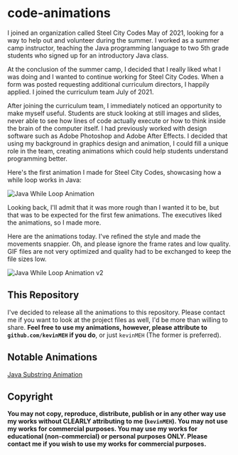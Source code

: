 # code-animations

I joined an organization called Steel City Codes May of 2021, looking for a way to help out and volunteer during the summer. I worked as a summer camp instructor, teaching the Java programming language to two 5th grade students who signed up for an introductory Java class.

At the conclusion of the summer camp, I decided that I really liked what I was doing and I wanted to continue working for Steel City Codes. When a form was posted requesting additional curriculum directors, I happily applied. I joined the curriculum team July of 2021.

After joining the curriculum team, I immediately noticed an opportunity to make myself useful. Students are stuck looking at still images and slides, never able to see how lines of code actually execute or how to think inside the brain of the computer itself. I had previously worked with design software such as Adobe Photoshop and Adobe After Effects. I decided that using my background in graphics design and animation, I could fill a unique role in the team, creating animations which could help students understand programming better.

Here's the first animation I made for Steel City Codes, showcasing how a while loop works in Java:

![Java While Loop Animation](Projects/2021.07.25%20-%20Java%20Loop%20Animation/Java%20Loop%20Animation.gif)

Looking back, I'll admit that it was more rough than I wanted it to be, but that was to be expected for the first few animations. The executives liked the animations, so I made more.

Here are the animations today. I've refined the style and made the movements snappier. Oh, and please ignore the frame rates and low quality. GIF files are not very optimized and quality had to be exchanged to keep the file sizes low.

![Java While Loop Animation v2](Projects/2021.09.05%20-%20Java%20While%20Loop%20v2/2021.09.05%20-%20Java%20While%20Loop%20v2.gif)

## This Repository

I've decided to release all the animations to this repository. Please contact me if you want to look at the project files as well, I'd be more than willing to share. **Feel free to use my animations, however, please attribute to `github.com/kevinMEH` if you do**, or just `kevinMEH` (The former is preferred).

## Notable Animations

[Java Substring Animation](Projects/2021.08.22%20-%20Java%20Substring/2021.08.22%20-%20Java%20Substring.gif)

## Copyright

**You may not copy, reproduce, distribute, publish or in any other way use my works without CLEARLY attributing to me (`kevinMEH`). You may not use my works for commercial purposes. You may use my works for educational (non-commercial) or personal purposes ONLY. Please contact me if you wish to use my works for commercial purposes.**
